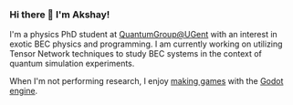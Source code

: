 ### Hi there 👋 I'm Akshay!
I'm a physics PhD student at [QuantumGroup@UGent](https://quantumghent.github.io/) with an interest in exotic BEC physics and programming. I am currently working on utilizing Tensor Network techniques to study BEC systems in the context of quantum simulation experiments. 

When I'm not performing research, I enjoy [making games](https://20akshay00.itch.io/) with the [Godot engine](https://godotengine.org/).
